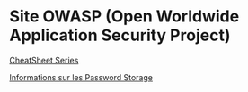 # Site OWASP (Open Worldwide Application Security Project)

[CheatSheet Series](https://cheatsheetseries.owasp.org/)

[Informations sur les Password Storage](https://cheatsheetseries.owasp.org/cheatsheets/Password_Storage_Cheat_Sheet.html)
